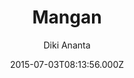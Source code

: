 ---
title: Mangan
github: 'https://github.com/dikiaap/mangan'
demo: 'https://mangan.dikiaap.id'
author: Diki Ananta
ssg:
  - Jekyll
cms:
  - No Cms
date: 2015-07-03T08:13:56.000Z
github_branch: master
description: Geek theme for Jekyll.
stale: false
---